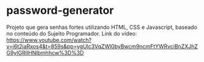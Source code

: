 # password-generator
Projeto que gera senhas fortes utilizando HTML, CSS e Javascript, baseado no conteúdo do Sujeito Programador. 
Link do vídeo: https://www.youtube.com/watch?v=i6t2jaRxos4&t=859s&pp=ygUlc3VqZWl0byBwcm9ncmFtYWRvciBnZXJhZG9yIGRlIHNlbmhhcw%3D%3D
